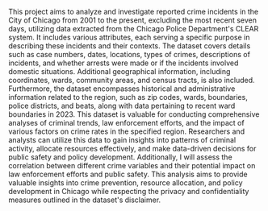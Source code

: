 This project aims to analyze and investigate reported crime incidents in the City of Chicago from 2001 to the present, excluding the most recent seven days, utilizing data extracted from the Chicago Police Department's CLEAR system. It includes various attributes, each serving a specific purpose in describing these incidents and their contexts. The dataset covers details such as case numbers, dates, locations, types of crimes, descriptions of incidents, and whether arrests were made or if the incidents involved domestic situations. Additional geographical information, including coordinates, wards, community areas, and census tracts, is also included. Furthermore, the dataset encompasses historical and administrative information related to the region, such as zip codes, wards, boundaries, police districts, and beats, along with data pertaining to recent ward boundaries in 2023. This dataset is valuable for conducting comprehensive analyses of criminal trends, law enforcement efforts, and the impact of various factors on crime rates in the specified region. Researchers and analysts can utilize this data to gain insights into patterns of criminal activity, allocate resources effectively, and make data-driven decisions for public safety and policy development. Additionally, I will assess the correlation between different crime variables and their potential impact on law enforcement efforts and public safety. This analysis aims to provide valuable insights into crime prevention, resource allocation, and policy development in Chicago while respecting the privacy and confidentiality measures outlined in the dataset's disclaimer.
